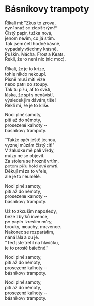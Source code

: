# Básníkovy trampoty

Říkali mi: "Zkus to znova,  
nyní snaž se zlepšit rým!"  
Čistý papír, tužka nová,   
jenom nevím, co já s tím.  
Tak jsem četl hodně básně,  
vypadaly všechny krásně,   
Puškin,  Mácha, Frost a Keats.  
Řekli,  že to není nic (nic moc).

Říkali, že je to krize,  
tohle nikdo nekoupí.  
Písně musí míti vize   
nebo patří do stoupy.  
Tak tu píšu, ať to sviští,   
láska, že spí s nenávistí,   
výsledek jim dávám, tiše!   
Řekli mi, že je to klišé.  

Noci plné samoty,  
pití až do němoty,  
prosezené kalhoty --  
básníkovy trampoty.

"Takže opět ještě jednou,   
vyznej múzám čistý cit!"  
V žaludku mě pálí vředy,   
múzy ne se objevit.   
Za stolem se hrozně vrtím,  
potom píšu hold své smrti.   
Děkují mi za to vřele,  
ale je to neumělé.

Noci plné samoty,  
pití až do němoty,  
prosezené kalhoty --  
básníkovy trampoty.

Už to zkouším naposledy,  
beze zbytků invence,  
po papíru kreslím můry,  
brouky, mouchy, mravence.  
Nakonec se rozparádím,  
náná lála a ou jé.  
"Teď jste trefil na hlavičku,  
je to prostě báječné."  

Noci plné samoty,  
pití až do němoty,  
prosezené kalhoty --  
básníkovy trampoty.

Noci plné samoty,  
pití až do němoty,  
prosezené kalhoty --  
básníkovy trampoty.

